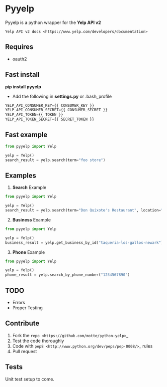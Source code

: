 Pyyelp
=======

Pyyelp is a python wrapper for the **Yelp API v2**

`Yelp API v2 docs <https://www.yelp.com/developers/documentation>`

Requires
-------
- oauth2

Fast install
-------
   **pip install pyyelp**

- Add the following in **settings.py** or .bash_profile

```python
YELP_API_CONSUMER_KEY={{ CONSUMER_KEY }}
YELP_API_CONSUMER_SECRET={{ CONSUMER_SECRET }}
YELP_API_TOKEN={{ TOKEN }}
YELP_API_TOKEN_SECRET={{ SECRET_TOKEN }}
```

Fast example
-------

```python
from pyyelp import Yelp

yelp = Yelp()
search_result = yelp.search(term="foo store")
```

Examples
-------
1. **Search** Example
```python
from pyyelp import Yelp

yelp = Yelp()
search_result = yelp.search(term="Don Quixote's Restaurant", location="Santa Cruz, California", limit=25)
```

2. **Business** Example
```python
from pyyelp import Yelp

yelp = Yelp()
business_result = yelp.get_business_by_id("taqueria-los-gallos-newark")
```

3. **Phone** Example
```python
from pyyelp import Yelp

yelp = Yelp()
phone_result = yelp.search_by_phone_number("1234567890")
```

TODO
-------
- Errors
- Proper Testing

Contribute
-------
1. Fork the `repo <https://github.com/motte/python-yelp>`_
2. Test the code thoroughly
3. Code with `pep8 <http://www.python.org/dev/peps/pep-0008/>`_ rules
4. Pull request

Tests
-------
Unit test setup to come.
